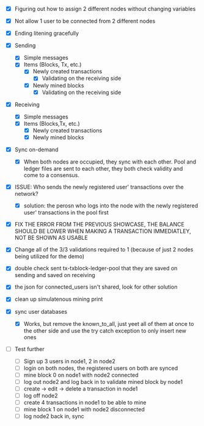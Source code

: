 * [X] Figuring out how to assign 2 different nodes without changing variables
* [X] Not allow 1 user to be connected from 2 different nodes
* [X] Ending litening gracefully
* [X] Sending

  * [X] Simple messages
  * [X] Items (Blocks, Tx, etc.)
    * [X] Newly created transactions
      * [X] Validating on the receiving side
    * [X] Newly mined blocks
      * [X] Validating on the receiving side
* [X] Receiving

  * [X] Simple messages
  * [X] Items (Blocks,Tx, etc.)
    * [X] Newly created transactions
    * [X] Newly mined blocks
* [X] Sync on-demand

  * [X] When both nodes are occupied, they sync with each other. Pool and ledger files are sent to each other, they both check validity and come to a consensus.
* [X] ISSUE: Who sends the newly registered user' transactions over the network?

  * [X] solution: the perosn who logs into the node with the newly registered user' transactions in the pool first
* [X] FIX THE ERROR FROM THE PREVIOUS SHOWCASE, THE BALANCE SHOULD BE LOWER WHEN MAKING A TRANSACTION IMMEDIATLEY, NOT BE SHOWN AS USABLE
* [X] Change all of the 3/3 validations required to 1 (because of just 2 nodes being utilized for the demo)
* [X] double check sent tx-txblock-ledger-pool that they are saved on sending and saved on receiving
* [X] the json for connected_users isn't shared, look for other solution
* [X] clean up simulatenous mining print
* [X] sync user databases

  * [X] Works, but remove the known_to_all, just yeet all of them at once to the other side and use the try catch exception to only insert new ones




* [ ] Test further
  * [ ] Sign up 3 users in node1, 2 in node2
  * [ ] login on both nodes, the registered users on both are synced
  * [ ] mine block 0 on node1 with node2 connected
  * [ ] log out node2 and log back in to validate mined block by node1
  * [ ] create -> edit -> delete a transaction in node1
  * [ ] log off node2
  * [ ] create 4 transactions in node1 to be able to mine
  * [ ] mine block 1 on node1 with node2 disconnected
  * [ ] log node2 back in, sync
